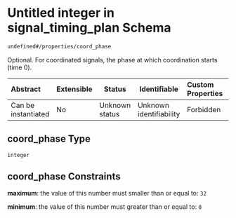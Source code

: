 # Untitled integer in signal_timing_plan Schema

```txt
undefined#/properties/coord_phase
```

Optional. For coordinated signals, the phase at which coordination starts (time 0).


| Abstract            | Extensible | Status         | Identifiable            | Custom Properties | Additional Properties | Access Restrictions | Defined In                                                                                          |
| :------------------ | ---------- | -------------- | ----------------------- | :---------------- | --------------------- | ------------------- | --------------------------------------------------------------------------------------------------- |
| Can be instantiated | No         | Unknown status | Unknown identifiability | Forbidden         | Allowed               | none                | [signal_timing_plan.schema.json\*](../../out/signal_timing_plan.schema.json "open original schema") |

## coord_phase Type

`integer`

## coord_phase Constraints

**maximum**: the value of this number must smaller than or equal to: `32`

**minimum**: the value of this number must greater than or equal to: `0`
